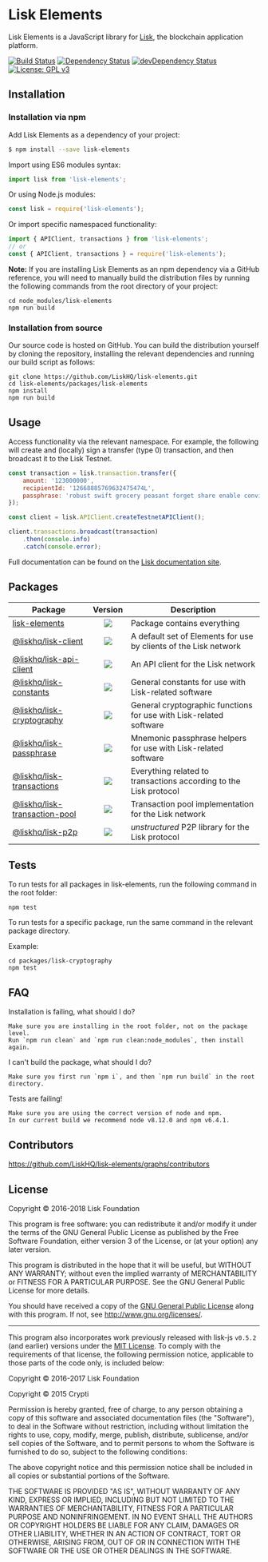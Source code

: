 # Lisk Elements

Lisk Elements is a JavaScript library for [Lisk][Lisk Core GitHub], the blockchain application platform.

[![Build Status](https://jenkins.lisk.io/buildStatus/icon?job=lisk-elements/development)](https://jenkins.lisk.io/job/lisk-elements/job/development/)
<a href="https://david-dm.org/LiskHQ/lisk-elements"><img src="https://david-dm.org/LiskHQ/lisk-elements.svg" alt="Dependency Status"></a>
<a href="https://david-dm.org/LiskHQ/lisk-elements/?type=dev"><img src="https://david-dm.org/LiskHQ/lisk-elements/dev-status.svg" alt="devDependency Status"></a>
[![License: GPL v3](https://img.shields.io/badge/License-GPL%20v3-blue.svg)](http://www.gnu.org/licenses/gpl-3.0)

## Installation

### Installation via npm

Add Lisk Elements as a dependency of your project:

```sh
$ npm install --save lisk-elements
```

Import using ES6 modules syntax:

```js
import lisk from 'lisk-elements';
```

Or using Node.js modules:

```js
const lisk = require('lisk-elements');
```

Or import specific namespaced functionality:

```js
import { APIClient, transactions } from 'lisk-elements';
// or
const { APIClient, transactions } = require('lisk-elements');
```

**Note:** If you are installing Lisk Elements as an npm dependency via a GitHub reference, you will need to manually build the distribution files by running the following commands from the root directory of your project:

```
cd node_modules/lisk-elements
npm run build
```

### Installation from source

Our source code is hosted on GitHub. You can build the distribution yourself by cloning the repository, installing the relevant dependencies and running our build script as follows:

```
git clone https://github.com/LiskHQ/lisk-elements.git
cd lisk-elements/packages/lisk-elements
npm install
npm run build
```

## Usage

Access functionality via the relevant namespace. For example, the following will create and (locally) sign a transfer (type 0) transaction, and then broadcast it to the Lisk Testnet.

```js
const transaction = lisk.transaction.transfer({
	amount: '123000000',
	recipientId: '12668885769632475474L',
	passphrase: 'robust swift grocery peasant forget share enable convince deputy road keep cheap',
});

const client = lisk.APIClient.createTestnetAPIClient();

client.transactions.broadcast(transaction)
	.then(console.info)
	.catch(console.error);
```

Full documentation can be found on the [Lisk documentation site][].

## Packages

| Package                                                 |                                                      Version                                                      | Description                                                        |
| ------------------------------------------------------- | :---------------------------------------------------------------------------------------------------------------: | ------------------------------------------------------------------ |
| [lisk-elements](/packages/lisk-elements)                 |       [![](https://img.shields.io/badge/npm-v2.0.0-green.svg)](https://www.npmjs.com/package/lisk-elements)       | Package contains everything                                        |
| [@liskhq/lisk-client](/packages/lisk-client)             |    [![](https://img.shields.io/badge/npm-v2.0.0-green.svg)](https://www.npmjs.com/package/@liskhq/lisk-client)    | A default set of Elements for use by clients of the Lisk network   |
| [@liskhq/lisk-api-client](/packages/lisk-api-client)     |  [![](https://img.shields.io/badge/npm-v2.0.0-green.svg)](https://www.npmjs.com/package/@liskhq/lisk-api-client)  | An API client for the Lisk network                                 |
| [@liskhq/lisk-constants](/packages/lisk-constants)       |  [![](https://img.shields.io/badge/npm-v1.2.0-green.svg)](https://www.npmjs.com/package/@liskhq/lisk-constants)   | General constants for use with Lisk-related software               |
| [@liskhq/lisk-cryptography](/packages/lisk-cryptography) | [![](https://img.shields.io/badge/npm-v2.1.0_alpha.0-green.svg)](https://www.npmjs.com/package/@liskhq/lisk-cryptography) | General cryptographic functions for use with Lisk-related software |
| [@liskhq/lisk-passphrase](/packages/lisk-passphrase)     |  [![](https://img.shields.io/badge/npm-v2.0.0-green.svg)](https://www.npmjs.com/package/@liskhq/lisk-passphrase)  | Mnemonic passphrase helpers for use with Lisk-related software     |
| [@liskhq/lisk-transactions](/packages/lisk-transactions) | [![](https://img.shields.io/badge/npm-v2.1.0_alpha.1-green.svg)](https://www.npmjs.com/package/@liskhq/lisk-transactions) | Everything related to transactions according to the Lisk protocol  |
| [@liskhq/lisk-transaction-pool](/packages/lisk-transaction-pool) | [![](https://img.shields.io/badge/npm-v0.1.0_alpha.0-green.svg)](https://www.npmjs.com/package/@liskhq/lisk-transaction-pool) | Transaction pool implementation for the Lisk network  |
| [@liskhq/lisk-p2p](/packages/lisk-p2p) | [![](https://img.shields.io/badge/npm-v0.1.0_alpha.1-green.svg)](https://www.npmjs.com/package/@liskhq/lisk-p2p) | _unstructured_ P2P library for the Lisk protocol  |

## Tests

To run tests for all packages in lisk-elements, run the following command in the root folder:

```
npm test
```

To run tests for a specific package, run the same command in the relevant package directory.

Example:

```
cd packages/lisk-cryptography
npm test
```

## FAQ

Installation is failing, what should I do?

```
Make sure you are installing in the root folder, not on the package level.
Run `npm run clean` and `npm run clean:node_modules`, then install again.
```

I can't build the package, what should I do?

```
Make sure you first run `npm i`, and then `npm run build` in the root directory.
```

Tests are failing!

```
Make sure you are using the correct version of node and npm.
In our current build we recommend node v8.12.0 and npm v6.4.1.
```



## Contributors

https://github.com/LiskHQ/lisk-elements/graphs/contributors

## License

Copyright © 2016-2018 Lisk Foundation

This program is free software: you can redistribute it and/or modify it under the terms of the GNU General Public License as published by the Free Software Foundation, either version 3 of the License, or (at your option) any later version.

This program is distributed in the hope that it will be useful, but WITHOUT ANY WARRANTY; without even the implied warranty of MERCHANTABILITY or FITNESS FOR A PARTICULAR PURPOSE. See the GNU General Public License for more details.

You should have received a copy of the [GNU General Public License](https://github.com/LiskHQ/lisk-elements/tree/master/LICENSE) along with this program.  If not, see <http://www.gnu.org/licenses/>.

***

This program also incorporates work previously released with lisk-js `v0.5.2` (and earlier) versions under the [MIT License](https://opensource.org/licenses/MIT). To comply with the requirements of that license, the following permission notice, applicable to those parts of the code only, is included below:

Copyright © 2016-2017 Lisk Foundation

Copyright © 2015 Crypti

Permission is hereby granted, free of charge, to any person obtaining a copy of this software and associated documentation files (the "Software"), to deal in the Software without restriction, including without limitation the rights to use, copy, modify, merge, publish, distribute, sublicense, and/or sell copies of the Software, and to permit persons to whom the Software is furnished to do so, subject to the following conditions:

The above copyright notice and this permission notice shall be included in all copies or substantial portions of the Software.

THE SOFTWARE IS PROVIDED "AS IS", WITHOUT WARRANTY OF ANY KIND, EXPRESS OR IMPLIED, INCLUDING BUT NOT LIMITED TO THE WARRANTIES OF MERCHANTABILITY, FITNESS FOR A PARTICULAR PURPOSE AND NONINFRINGEMENT. IN NO EVENT SHALL THE AUTHORS OR COPYRIGHT HOLDERS BE LIABLE FOR ANY CLAIM, DAMAGES OR OTHER LIABILITY, WHETHER IN AN ACTION OF CONTRACT, TORT OR OTHERWISE, ARISING FROM, OUT OF OR IN CONNECTION WITH THE SOFTWARE OR THE USE OR OTHER DEALINGS IN THE SOFTWARE.


[Lisk Core GitHub]: https://github.com/LiskHQ/lisk
[Lisk documentation site]: https://lisk.io/documentation/lisk-elements
